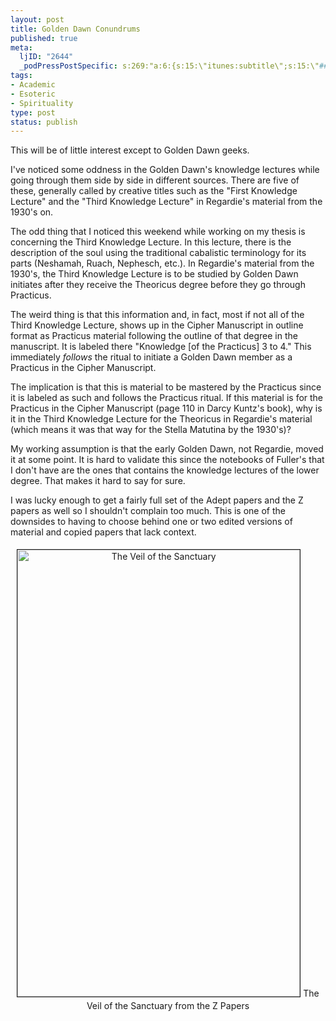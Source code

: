 ```yaml
--- 
layout: post
title: Golden Dawn Conundrums
published: true
meta: 
  ljID: "2644"
  _podPressPostSpecific: s:269:"a:6:{s:15:\"itunes:subtitle\";s:15:\"##PostExcerpt##\";s:14:\"itunes:summary\";s:15:\"##PostExcerpt##\";s:15:\"itunes:keywords\";s:17:\"##WordPressCats##\";s:13:\"itunes:author\";s:10:\"##Global##\";s:15:\"itunes:explicit\";s:2:\"No\";s:12:\"itunes:block\";s:2:\"No\";}";
tags: 
- Academic
- Esoteric
- Spirituality
type: post
status: publish
---
```

This will be of little interest except to Golden Dawn geeks.

I've noticed some oddness in the Golden Dawn's knowledge lectures while going through them side by side in different sources. There are five of these, generally called by creative titles such as the "First Knowledge Lecture" and the "Third Knowledge Lecture" in Regardie's material from the 1930's on.

The odd thing that I noticed this weekend while working on my thesis is concerning the Third Knowledge Lecture. In this lecture, there is the description of the soul using the traditional cabalistic terminology for its parts (Neshamah, Ruach, Nephesch, etc.). In Regardie's material from the 1930's, the Third Knowledge Lecture is to be studied by Golden Dawn initiates after they receive the Theoricus degree before they go through Practicus.

The weird thing is that this information and, in fact, most if not all of the Third Knowledge Lecture, shows up in the Cipher Manuscript in outline format as Practicus material following the outline of that degree in the manuscript. It is labeled there "Knowledge [of the Practicus] 3 to 4." This immediately <em>follows</em> the ritual to initiate a Golden Dawn member as a Practicus in the Cipher Manuscript.

The implication is that this is material to be mastered by the Practicus since it is labeled as such and follows the Practicus ritual. If this material is for the Practicus in the Cipher Manuscript (page 110 in Darcy Kuntz's book), why is it in the Third Knowledge Lecture for the Theoricus in Regardie's material (which means it was that way for the Stella Matutina by the 1930's)?

My working assumption is that the early Golden Dawn, not Regardie, moved it at some point. It is hard to validate this since the notebooks of Fuller's that I don't have are the ones that contains the knowledge lectures of the lower degree. That makes it hard to say for sure.

I was lucky enough to get a fairly full set of the Adept papers and the Z papers as well so I shouldn't complain too much. This is one of the downsides to having to choose behind one or two edited versions of material and copied papers that lack context.

<p style="text-align: center"><img src="http://www.arcanology.com/images/veil-of-the-sanctuary1.png" title="The Veil of the Sanctuary" alt="The Veil of the Sanctuary" border="1" height="715" hspace="0" vspace="5" width="452" />
The Veil of the Sanctuary from the Z Papers
